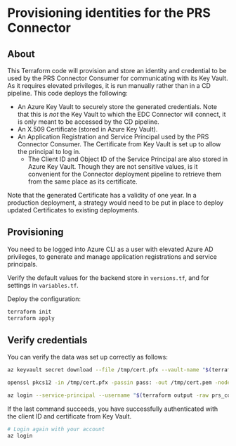 # Provisioning identities for the PRS Connector

## About

This Terraform code will provision and store an identity and credential to be used by the PRS Connector Consumer for communicating with its Key Vault. As it requires elevated privileges, it is run manually rather than in a CD pipeline. This code deploys the following:

- An Azure Key Vault to securely store the generated credentials. Note that this is *not* the Key Vault to which the EDC Connector will connect, it is only meant to be accessed by the CD pipeline.
- An X.509 Certificate (stored in Azure Key Vault).
- An Application Registration and Service Principal used by the PRS Connector Consumer. The Certificate from Key Vault is set up to allow the principal to log in.
  - The Client ID and Object ID of the Service Principal are also stored in Azure Key Vault. Though they are not sensitive values, is it convenient for the Connector deployment pipeline to retrieve them from the same place as its certificate.

Note that the generated Certificate has a validity of one year. In a production deployment, a strategy would need to be put in place to deploy updated Certificates to existing deployments.

## Provisioning

You need to be logged into Azure CLI as a user with elevated Azure AD privileges, to generate and manage application registrations and service principals.

Verify the default values for the backend store in `versions.tf`, and for settings in `variables.tf`.

Deploy the configuration:

```sh
terraform init
terraform apply
```

## Verify credentials

You can verify the data was set up correctly as follows:

```sh
az keyvault secret download --file /tmp/cert.pfx --vault-name "$(terraform output -raw vault_name)" --name "$(terraform output -raw prs_connector_consumer_cert_name)" --encoding base64

openssl pkcs12 -in /tmp/cert.pfx -passin pass: -out /tmp/cert.pem -nodes

az login --service-principal --username "$(terraform output -raw prs_connector_consumer_client_id)" --password /tmp/cert.pem --tenant "$(terraform output -raw tenant_id)" --allow-no-subscriptions
```

If the last command succeeds, you have successfully authenticated with the client ID and certificate from Key Vault.

```sh
# Login again with your account
az login
```
